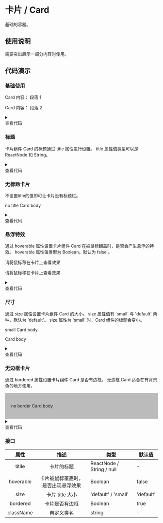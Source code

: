<main>

# 卡片 / Card

基础的容器。

## 使用说明

<desc>需要突出展示一部分内容时使用。</desc>

## 代码演示

### 基础使用

<playground>
<wrapper>

<Card title='Card 标题'>
  <p>Card 内容： 段落 1</p>
  <p>Card 内容： 段落 2</p>
</Card>

</wrapper>

<details>
<summary>
  <div>查看代码</div>
</summary>

```jsx
import { Card } from 'nei-ui'
() => {
  return (
    <Card title="Card 标题">
      <p>Card 内容： 段落 1</p>
      <p>Card 内容： 段落 2</p>
    </Card>
  )
}
```

</details>
</playground>

### 标题

<desc>卡片组件 Card 的标题通过 title 属性进行设置。</desc>
<desc>title 属性值类型可以是 ReactNode 和 String。</desc>

<playground>
<wrapper>

<CardDemo />

</wrapper>

<details>
<summary>
  <div>查看代码</div>
</summary>

```jsx
import { Card，Button } from 'nei-ui'
() => {
  return (
    <>
      <Card
        title={
          <Button type="primary" onClick={() => alert('clicked!')}>按钮</Button>
        }
      >
        <p>Card 标题为一个按钮</p>
      </Card>
      <Card title="字符串标题">
        <p>Card 标题为一个字符串</p>
      </Card>
    </>
  )
}
```

</details>
</playground>

### 无标题卡片

<desc>不设置title的值即可让卡片没有标题栏。</desc>

<playground>
<wrapper>

<Card>
  <p>no title Card body</p>
</Card>

</wrapper>

<details>
<summary>
  <div>查看代码</div>
</summary>

```jsx
import { Card } from 'nei-ui'
() => {
  return (
    <Card >
      <p>no title Card body</p>
    </Card>
  )
}
```

</details>
</playground>

### 悬浮特效

<desc>通过 hoverable 属性设置卡片组件 Card 在被鼠标翻盖时，是否会产生悬浮的特效。</desc>
<desc>hoverable 属性值类型为 Boolean。默认为 false 。</desc>

<playground>
<wrapper>

<Isolator>
  <Card title='有悬浮特效' hoverable>
    <p>请将鼠标移在卡片上查看效果</p>
  </Card>
  <Card title='无悬浮特效'>
    <p>请将鼠标移在卡片上查看效果</p>
  </Card>
</Isolator>

</wrapper>

<details>
<summary>
  <div>查看代码</div>
</summary>

```jsx
import { Card } from 'nei-ui'
() => {
  return (
    <>
      <Card title="有悬浮特效" hoverable>
        <p>请将鼠标移在卡片上查看效果</p>
      </Card>
      <Card title="无悬浮特效">
        <p>请将鼠标移在卡片上查看效果</p>
      </Card>
    </>
  )
}
```

</details>
</playground>

### 尺寸

<desc>通过 size 属性设置卡片组件 Card 的大小。</desc>
<desc>size 属性值有 'small' 与 'default' 两种，默认为 'default'。</desc>
<desc>size 属性为 'small' 时，Card 组件的标题会变小。</desc>

<playground>
<wrapper>

<Card title='small Card title' size='small'>
  <p>small Card body</p>
</Card>
<p style='margin-top: 10px;'></p>
<Card title='Card title'>
  <p>Card body</p>
</Card>

</wrapper>

<details>
<summary>
  <div>查看代码</div>
</summary>

```jsx
import { Card } from 'nei-ui'
() => {
  return (
    <>
      <Card title="有悬浮特效" size="small">
        <p>请将鼠标移在卡片上查看效果</p>
      </Card>
      <Card title="无悬浮特效">
        <p>请将鼠标移在卡片上查看效果</p>
      </Card>
    </>
  )
}
```

</details>
</playground>

### 无边框卡片

<desc>通过 bordered 属性设置卡片组件 Card 是否有边框。</desc>
<desc>无边框 Card 适合在有背景色的地方使用。</desc>

<playground>
<wrapper>

<div style="background: #bbb; padding: 20px;">
<Card title='无边框卡片' bordered={false}>
  <p>no border Card body</p>
</Card>
</div>

</wrapper>

<details>
<summary>
  <div>查看代码</div>
</summary>

```jsx
import { Card } from 'nei-ui'
() => {
  return (
    <div style={{ background: '#bbb', padding: '20px' }}>
      <Card title="无边框卡片" bordered={false}>
        <p>no border Card body</p>
      </Card>
    </div>
  )
}
```

</details>
</playground>

### 接口

|   属性    |                描述                | 类型                | 默认值    |
| :-------: | :--------------------------------: | ------------------- | --------- |
|  titile   |             卡片的标题             | ReactNode / String / null  | -         |
| hoverable | 卡片被鼠标覆盖时，是否出现悬浮效果 | Boolean             | false     |
|   size    |          卡片 title 大小           | 'default' / 'small' | 'default' |
| bordered  |              卡片是否有边框              | Boolean             | true     |
| className |             自定义类名             | string              | -         |

</main>
